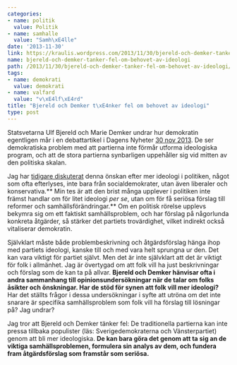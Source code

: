 ```yaml
---
categories:
- name: politik
  value: Politik
- name: samhalle
  value: "Samh\xE4lle"
date: '2013-11-30'
link: https://kraulis.wordpress.com/2013/11/30/bjereld-och-demker-tanker-fel-om-behovet-av-ideologi/
name: bjereld-och-demker-tanker-fel-om-behovet-av-ideologi
path: /2013/11/30/bjereld-och-demker-tanker-fel-om-behovet-av-ideologi/
tags:
- name: demokrati
  value: demokrati
- name: valfard
  value: "v\xE4lf\xE4rd"
title: "Bjereld och Demker t\xE4nker fel om behovet av ideologi"
type: post
---
```

Statsvetarna Ulf Bjereld och Marie Demker undrar hur demokratin egentligen mår i en debattartikel i Dagens Nyheter [30 nov 2013](http://www.dn.se/debatt/partierna-kapitulerar-for-populism-och-ekonomism/). De ser demokratiska problem med att partierna inte förmår utforma ideologiska program, och att de stora partierna synbarligen uppehåller sig vid mitten av den politiska skalan.

Jag har [tidigare diskuterat](/2013/07/14/behovs-det-verkligen-mer-ideologi-i-politiken/) denna önskan efter mer ideologi i politiken, något som ofta efterlyses, inte bara från socialdemokrater, utan även liberaler och konservativa.** Min tes är att den brist många upplever i politiken inte främst handlar om för litet ideologi *per se*, utan om för få seriösa förslag till reformer och samhällsförändringar.** Om en politisk rörelse upplevs bekymra sig om ett faktiskt samhällsproblem, och har förslag på någorlunda konkreta åtgärder, så stärker det partiets trovärdighet, vilket indirekt också vitaliserar demokratin.



Självklart måste både problembeskrivning och åtgärdsförslag hänga ihop med partiets ideologi, kanske till och med vara helt sprungna ur den. Det kan vara viktigt för partiet självt. Men det är inte självklart att det är viktigt för folk i allmänhet. Jag är övertygad om att folk vill ha just beskrivningar och förslag som de kan ta på allvar. **Bjereld och Demker hänvisar ofta i andra sammanhang till opinionsundersökningar när de talar om folks åsikter och önskningar. Har de stöd för synen att folk vill mer ideologi?** Har det ställts frågor i dessa undersökningar i syfte att utröna om det inte snarare är specifika samhällsproblem som folk vill ha förslag till lösningar på? Jag undrar?

Jag tror att Bjereld och Demker tänker fel: De traditionella partierna kan inte pressa tillbaka populister (läs: Sverigedemokraterna och Vänsterpartiet) genom att bli mer ideologiska. **De kan bara göra det genom att ta sig an de viktiga samhällsproblemen, formulera sin analys av dem, och fundera fram åtgärdsförslag som framstår som seriösa.**

